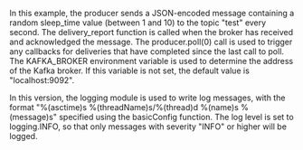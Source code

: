 In this example, the producer sends a JSON-encoded message containing a random sleep_time value (between 1 and 10) to the topic "test" every second. The delivery_report function is called when the broker has received and acknowledged the message. The producer.poll(0) call is used to trigger any callbacks for deliveries that have completed since the last call to poll. The KAFKA_BROKER environment variable is used to determine the address of the Kafka broker. If this variable is not set, the default value is "localhost:9092".

In this version, the logging module is used to write log messages, with the format "%(asctime)s %(threadName)s/%(thread)d %(name)s %(message)s" specified using the basicConfig function. The log level is set to logging.INFO, so that only messages with severity "INFO" or higher will be logged.
